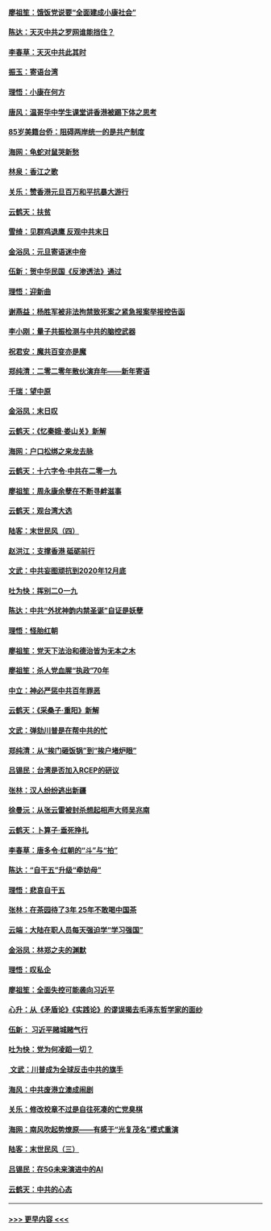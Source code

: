 #### [廖祖笙：饿饭党说要“全面建成小康社会”](../pages/nsc993/n11767482.md?t=01041933) 
#### [陈达：天灭中共之罗网谁能挡住？](../pages/nsc993/n11767465.md?t=01041933) 
#### [李春草：天灭中共此其时](../pages/nsc993/n11767452.md?t=01041933) 
#### [振玉：寄语台湾](../pages/nsc993/n11767432.md?t=01041933) 
#### [理悟：小康在何方](../pages/nsc993/n11767394.md?t=01041933) 
#### [唐风：温哥华中学生课堂讲香港被踢下体之思考](../pages/nsc993/n11766848.md?t=01041933) 
#### [85岁美籍台侨：阻碍两岸统一的是共产制度](../pages/nsc993/n11765043.md?t=01041933) 
#### [海网：龟蛇对鼠哭新愁](../pages/nsc993/n11764895.md?t=01041933) 
#### [林泉：香江之歌](../pages/nsc993/n11764415.md?t=01041933) 
#### [关乐：赞香港元旦百万和平抗暴大游行](../pages/nsc993/n11764382.md?t=01041933) 
#### [云鹤天：扶贫](../pages/nsc993/n11764245.md?t=01041933) 
#### [雪绮：见群鸡退鹰  反观中共末日](../pages/nsc993/n11762112.md?t=01041933) 
#### [金浴凤：元旦寄语迷中帝](../pages/nsc993/n11761788.md?t=01041933) 
#### [伍新：贺中华民国《反渗透法》通过](../pages/nsc993/n11761994.md?t=01041933) 
#### [理悟：迎新曲](../pages/nsc993/n11761152.md?t=01041933) 
#### [谢燕益：杨胜军被非法拘禁致死案之紧急报案举报控告函](../pages/nsc993/n11756134.md?t=01041933) 
#### [李小刚：量子共振检测与中共的脑控武器](../pages/nsc993/n11754518.md?t=01041933) 
#### [祝君安：魔共百变亦是魔](../pages/nsc993/n11754469.md?t=01041933) 
#### [郑纯清：二零二零年散伙演弃年——新年寄语](../pages/nsc993/n11754195.md?t=01041933) 
#### [千瑞：望中原](../pages/nsc993/n11754159.md?t=01041933) 
#### [金浴凤：末日叹](../pages/nsc993/n11752359.md?t=01041933) 
#### [云鹤天：《忆秦娥‧娄山关》新解](../pages/nsc993/n11752348.md?t=01041933) 
#### [海网：户口松绑之来龙去脉](../pages/nsc993/n11752328.md?t=01041933) 
#### [云鹤天：十六字令‧中共在二零一九](../pages/nsc993/n11752305.md?t=01041933) 
#### [廖祖笙：周永康余孽在不断寻衅滋事](../pages/nsc993/n11751013.md?t=01041933) 
#### [云鹤天：观台湾大选](../pages/nsc993/n11751007.md?t=01041933) 
#### [陆客：末世民风（四）](../pages/nsc993/n11749203.md?t=01041933) 
#### [赵洪江：支撑香港 砥砺前行](../pages/nsc993/n11748482.md?t=01041933) 
#### [文武：中共妄图顽抗到2020年12月底](../pages/nsc993/n11748446.md?t=01041933) 
#### [吐为快：挥别二O一九](../pages/nsc993/n11748411.md?t=01041933) 
#### [陈达：中共“外扰神韵内禁圣诞”自证是妖孽](../pages/nsc993/n11748226.md?t=01041933) 
#### [理悟：怪胎红朝](../pages/nsc993/n11748206.md?t=01041933) 
#### [廖祖笙：党天下法治和德治皆为无本之木](../pages/nsc993/n11748135.md?t=01041933) 
#### [廖祖笙：杀人党血腥“执政”70年](../pages/nsc993/n11745144.md?t=01041933) 
#### [中立：神必严惩中共百年罪恶](../pages/nsc993/n11744970.md?t=01041933) 
#### [云鹤天：《采桑子‧重阳》新解](../pages/nsc993/n11744948.md?t=01041933) 
#### [文武：弹劾川普是在帮中共的忙](../pages/nsc993/n11744758.md?t=01041933) 
#### [郑纯清：从“挨门砸饭锅”到“挨户堵炉眼”](../pages/nsc993/n11744745.md?t=01041933) 
#### [吕锡民：台湾是否加入RCEP的研议](../pages/nsc993/n11744701.md?t=01041933) 
#### [张林：汉人纷纷逃出新疆](../pages/nsc993/n11743530.md?t=01041933) 
#### [徐曼沅：从张云雷被封杀想起相声大师吴兆南](../pages/nsc993/n11741816.md?t=01041933) 
#### [云鹤天：卜算子‧垂死挣扎](../pages/nsc993/n11739956.md?t=01041933) 
#### [李春草：唐多令‧红朝的“斗”与“拍”](../pages/nsc993/n11739830.md?t=01041933) 
#### [陈达：“自干五”升级“牵妨母”](../pages/nsc993/n11739724.md?t=01041933) 
#### [理悟：悲哀自干五](../pages/nsc993/n11739547.md?t=01041933) 
#### [张林：在茶园待了3年 25年不敢喝中国茶](../pages/nsc993/n11739240.md?t=01041933) 
#### [云端：大陆在职人员每天强迫学“学习强国”](../pages/nsc993/n11738735.md?t=01041933) 
#### [金浴凤：林郑之夫的渊默](../pages/nsc993/n11737735.md?t=01041933) 
#### [理悟：叹私企](../pages/nsc993/n11737715.md?t=01041933) 
#### [廖祖笙：全面失控可能袭向习近平](../pages/nsc993/n11737704.md?t=01041933) 
#### [心升：从《矛盾论》《实践论》的谬误揭去毛泽东哲学家的面纱](../pages/nsc993/n11736962.md?t=01041933) 
#### [伍新： 习近平赌城赌气行](../pages/nsc993/n11736929.md?t=01041933) 
#### [吐为快：党为何凌蹈一切？](../pages/nsc993/n11736915.md?t=01041933) 
#### [ 文武：川普成为全球反击中共的旗手](../pages/nsc993/n11736882.md?t=01041933) 
#### [海风：中共废港立澳成闹剧](../pages/nsc993/n11735857.md?t=01041933) 
#### [关乐：修改校章不过是自往死凑的亡党臭棋](../pages/nsc993/n11735097.md?t=01041933) 
#### [海网：南风吹起势燎原——有感于“光复茂名”模式重演](../pages/nsc993/n11732308.md?t=01041933) 
#### [陆客：末世民风（三）](../pages/nsc993/n11732211.md?t=01041933) 
#### [吕锡民：在5G未来演进中的AI](../pages/nsc993/n11730010.md?t=01041933) 
#### [云鹤天：中共的心态](../pages/nsc993/n11729906.md?t=01041933) 

----
#### [ >>> 更早内容 <<< ](../indexes/nsc993-earlier.md)
